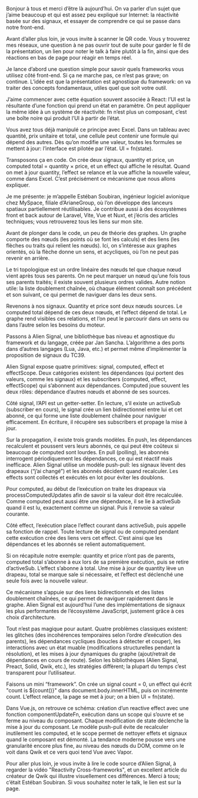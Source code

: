 Bonjour à tous et merci d’être là aujourd’hui. On va parler d’un sujet que j’aime beaucoup et qui est assez peu expliqué sur Internet: la réactivité basée sur des signaux, et essayer de comprendre ce qui se passe dans notre front-end.

Avant d’aller plus loin, je vous invite à scanner le QR code. Vous y trouverez mes réseaux, une question à ne pas ouvrir tout de suite pour garder le fil de la présentation, un lien pour noter le talk à faire plutôt à la fin, ainsi que des réactions en bas de page pour réagir en temps réel.

Je lance d’abord une question simple pour savoir quels frameworks vous utilisez côté front-end. Si ça ne marche pas, ce n’est pas grave; on continue. L’idée est que la présentation est agnostique du framework: on va traiter des concepts fondamentaux, utiles quel que soit votre outil.

J’aime commencer avec cette équation souvent associée à React: l’UI est la résultante d’une fonction qui prend un état en paramètre. On peut appliquer la même idée à un système de réactivité: fn n’est plus un composant, c’est une boîte noire qui produit l’UI à partir de l’état.

Vous avez tous déjà manipulé ce principe avec Excel. Dans un tableau avec quantité, prix unitaire et total, une cellule peut contenir une formule qui dépend des autres. Dès qu’on modifie une valeur, toutes les formules se mettent à jour: l’interface est pilotée par l’état. UI = fn(state).

Transposons ça en code. On crée deux signaux, quantity et price, un computed total = quantity × price, et un effect qui affiche le résultat. Quand on met à jour quantity, l’effect se relance et la vue affiche la nouvelle valeur, comme dans Excel. C’est précisément ce mécanisme que nous allons expliquer.

Je me présente: je m’appelle Estéban Soubiran, ingénieur logiciel avionique chez MySpace, filiale d’ArianeGroup, où l’on développe des lanceurs spatiaux partiellement réutilisables. Je contribue aussi à des écosystèmes front et back autour de Laravel, Vite, Vue et Nuxt, et j’écris des articles techniques; vous retrouverez tous les liens sur mon site.

Avant de plonger dans le code, un peu de théorie des graphes. Un graphe comporte des nœuds (les points où se font les calculs) et des liens (les flèches ou traits qui relient les nœuds). Ici, on s’intéresse aux graphes orientés, où la flèche donne un sens, et acycliques, où l’on ne peut pas revenir en arrière.

Le tri topologique est un ordre linéaire des nœuds tel que chaque nœud vient après tous ses parents. On ne peut marquer un nœud qu’une fois tous ses parents traités; il existe souvent plusieurs ordres valides. Autre notion utile: la liste doublement chaînée, où chaque élément connaît son précédent et son suivant, ce qui permet de naviguer dans les deux sens.

Revenons à nos signaux. Quantity et price sont deux nœuds sources. Le computed total dépend de ces deux nœuds, et l’effect dépend de total. Le graphe rend visibles ces relations, et l’on peut le parcourir dans un sens ou dans l’autre selon les besoins du moteur.

Passons à Alien Signal, une bibliothèque bas niveau et agnostique du framework et du langage, créée par Jan Sancha. L’algorithme a des ports dans d’autres langages (Lua, Java, etc.) et permet même d’implémenter la proposition de signaux du TC39.

Alien Signal expose quatre primitives: signal, computed, effect et effectScope. Deux catégories existent: les dépendances (qui portent des valeurs, comme les signaux) et les subscribers (computed, effect, effectScope) qui s’abonnent aux dépendances. Computed joue souvent les deux rôles: dépendance d’autres nœuds et abonné de ses sources.

Côté signal, l’API est un getter-setter. En lecture, s’il existe un activeSub (subscriber en cours), le signal crée un lien bidirectionnel entre lui et cet abonné, ce qui forme une liste doublement chaînée pour naviguer efficacement. En écriture, il récupère ses subscribers et propage la mise à jour.

Sur la propagation, il existe trois grands modèles. En push, les dépendances recalculent et poussent vers leurs abonnés, ce qui peut être coûteux si beaucoup de computed sont lourdes. En pull (polling), les abonnés interrogent périodiquement les dépendances, ce qui est réactif mais inefficace. Alien Signal utilise un modèle push-pull: les signaux lèvent des drapeaux (“j’ai changé”) et les abonnés décident quand recalculer. Les effects sont collectés et exécutés en lot pour éviter les doublons.

Pour computed, au début de l’exécution on traite les drapeaux via processComputedUpdates afin de savoir si la valeur doit être recalculée. Comme computed peut aussi être une dépendance, il se lie à activeSub quand il est lu, exactement comme un signal. Puis il renvoie sa valeur courante.

Côté effect, l’exécution place l’effect courant dans activeSub, puis appelle sa fonction de rappel. Toute lecture de signal ou de computed pendant cette exécution crée des liens vers cet effect. C’est ainsi que les dépendances et les abonnés se relient automatiquement.

Si on récapitule notre exemple: quantity et price n’ont pas de parents, computed total s’abonne à eux lors de sa première exécution, puis se retire d’activeSub. L’effect s’abonne à total. Une mise à jour de quantity lève un drapeau, total se marque sale si nécessaire, et l’effect est déclenché une seule fois avec la nouvelle valeur.

Ce mécanisme s’appuie sur des liens bidirectionnels et des listes doublement chaînées, ce qui permet de naviguer rapidement dans le graphe. Alien Signal est aujourd’hui l’une des implémentations de signaux les plus performantes de l’écosystème JavaScript, justement grâce à ces choix d’architecture.

Tout n’est pas magique pour autant. Quatre problèmes classiques existent: les glitches (des incohérences temporaires selon l’ordre d’exécution des parents), les dépendances cycliques (boucles à détecter et couper), les interactions avec un état muable (modifications structurelles pendant la résolution), et les mises à jour dynamiques du graphe (ajout/retrait de dépendances en cours de route). Selon les bibliothèques (Alien Signal, Preact, Solid, Qwik, etc.), les stratégies diffèrent; la plupart du temps c’est transparent pour l’utilisateur.

Faisons un mini “framework”. On crée un signal count = 0, un effect qui écrit "count is ${count()}" dans document.body.innerHTML, puis on incrémente count. L’effect relance, la page se met à jour; on a bien UI = fn(state).

Dans Vue.js, on retrouve ce schéma: création d’un reactive effect avec une fonction componentUpdateFn, exécution dans un scope qui s’ouvre et se ferme au niveau du composant. Chaque modification de state déclenche la mise à jour du composant. Le modèle push-pull évite de recalculer inutilement les computed, et le scope permet de nettoyer effets et signaux quand le composant est démonté. La tendance moderne pousse vers une granularité encore plus fine, au niveau des nœuds du DOM, comme on le voit dans Qwik et ce vers quoi tend Vue avec Vapor.

Pour aller plus loin, je vous invite à lire le code source d’Alien Signal, à regarder la vidéo "Reactivity Cross-frameworks", et un excellent article du créateur de Qwik qui illustre visuellement ces différences. Merci à tous; c’était Estéban Soubiran. Si vous souhaitez noter le talk, le lien est sur la page.
